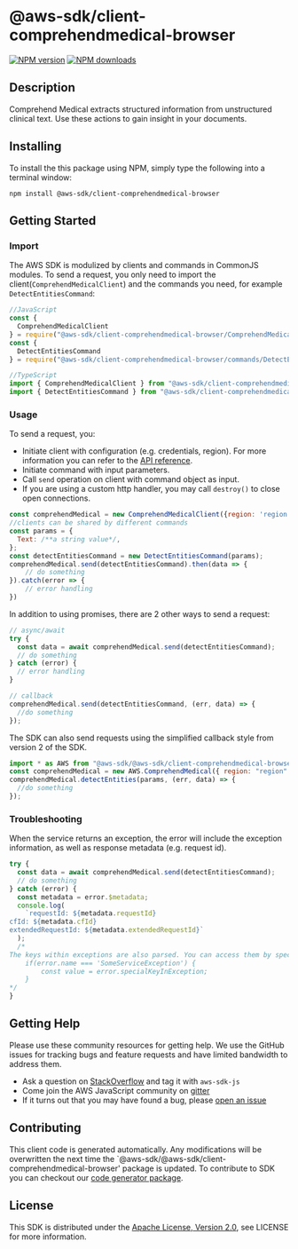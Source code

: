 # @aws-sdk/client-comprehendmedical-browser

[![NPM version](https://img.shields.io/npm/v/@aws-sdk/client-comprehendmedical-browser/preview.svg)](https://www.npmjs.com/package/@aws-sdk/client-comprehendmedical-browser)
[![NPM downloads](https://img.shields.io/npm/dm/@aws-sdk/client-comprehendmedical-browser.svg)](https://www.npmjs.com/package/@aws-sdk/client-comprehendmedical-browser)

## Description

<p> Comprehend Medical extracts structured information from unstructured clinical text. Use these actions to gain insight in your documents. </p>

## Installing

To install the this package using NPM, simply type the following into a terminal window:

```
npm install @aws-sdk/client-comprehendmedical-browser
```

## Getting Started

### Import

The AWS SDK is modulized by clients and commands in CommonJS modules. To send a request, you only need to import the client(`ComprehendMedicalClient`) and the commands you need, for example `DetectEntitiesCommand`:

```javascript
//JavaScript
const {
  ComprehendMedicalClient
} = require("@aws-sdk/client-comprehendmedical-browser/ComprehendMedicalClient");
const {
  DetectEntitiesCommand
} = require("@aws-sdk/client-comprehendmedical-browser/commands/DetectEntitiesCommand");
```

```javascript
//TypeScript
import { ComprehendMedicalClient } from "@aws-sdk/client-comprehendmedical-browser/ComprehendMedicalClient";
import { DetectEntitiesCommand } from "@aws-sdk/client-comprehendmedical-browser/commands/DetectEntitiesCommand";
```

### Usage

To send a request, you:

- Initiate client with configuration (e.g. credentials, region). For more information you can refer to the [API reference][].
- Initiate command with input parameters.
- Call `send` operation on client with command object as input.
- If you are using a custom http handler, you may call `destroy()` to close open connections.

```javascript
const comprehendMedical = new ComprehendMedicalClient({region: 'region'});
//clients can be shared by different commands
const params = {
  Text: /**a string value*/,
};
const detectEntitiesCommand = new DetectEntitiesCommand(params);
comprehendMedical.send(detectEntitiesCommand).then(data => {
    // do something
}).catch(error => {
    // error handling
})
```

In addition to using promises, there are 2 other ways to send a request:

```javascript
// async/await
try {
  const data = await comprehendMedical.send(detectEntitiesCommand);
  // do something
} catch (error) {
  // error handling
}
```

```javascript
// callback
comprehendMedical.send(detectEntitiesCommand, (err, data) => {
  //do something
});
```

The SDK can also send requests using the simplified callback style from version 2 of the SDK.

```javascript
import * as AWS from "@aws-sdk/@aws-sdk/client-comprehendmedical-browser/ComprehendMedical";
const comprehendMedical = new AWS.ComprehendMedical({ region: "region" });
comprehendMedical.detectEntities(params, (err, data) => {
  //do something
});
```

### Troubleshooting

When the service returns an exception, the error will include the exception information, as well as response metadata (e.g. request id).

```javascript
try {
  const data = await comprehendMedical.send(detectEntitiesCommand);
  // do something
} catch (error) {
  const metadata = error.$metadata;
  console.log(
    `requestId: ${metadata.requestId}
cfId: ${metadata.cfId}
extendedRequestId: ${metadata.extendedRequestId}`
  );
  /*
The keys within exceptions are also parsed. You can access them by specifying exception names:
    if(error.name === 'SomeServiceException') {
        const value = error.specialKeyInException;
    }
*/
}
```

## Getting Help

Please use these community resources for getting help. We use the GitHub issues for tracking bugs and feature requests and have limited bandwidth to address them.

- Ask a question on [StackOverflow](https://stackoverflow.com/questions/tagged/aws-sdk-js) and tag it with `aws-sdk-js`
- Come join the AWS JavaScript community on [gitter](https://gitter.im/aws/aws-sdk-js-v3)
- If it turns out that you may have found a bug, please [open an issue](https://github.com/aws/aws-sdk-js-v3/issues)

## Contributing

This client code is generated automatically. Any modifications will be overwritten the next time the `@aws-sdk/@aws-sdk/client-comprehendmedical-browser' package is updated. To contribute to SDK you can checkout our [code generator package][].

## License

This SDK is distributed under the
[Apache License, Version 2.0](http://www.apache.org/licenses/LICENSE-2.0),
see LICENSE for more information.

[code generator package]: https://github.com/aws/aws-sdk-js-v3/tree/master/packages/service-types-generator
[api reference]: https://docs.aws.amazon.com/AWSJavaScriptSDK/latest/
